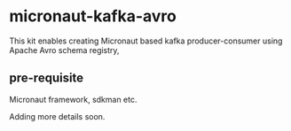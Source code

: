 # micronaut-kafka-avro
This kit enables creating Micronaut based kafka producer-consumer using Apache Avro schema registry,


## pre-requisite
Micronaut framework, sdkman etc.

Adding more details soon.


